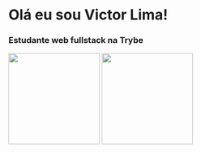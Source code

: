 <h1>Olá eu sou Victor Lima!</h1>

<h3>Estudante web fullstack na Trybe</h3>

<div>
<img height="180em" src="https://github-readme-stats.vercel.app/api?username=victorlgarcia" />
<img height="180em" src="https://github.com/victorlgarcia/github-readme-stats" />
</div>
